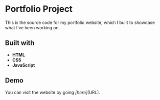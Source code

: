 # Portfolio Project

This is the source code for my portfolio website, which I built to showcase what I've been working on.

## Built with

* **HTML**
* **CSS**
* **JavaScript**

## Demo

You can visit the website by going *[here]*(URL).
